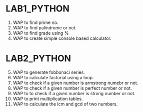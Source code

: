 # LAB1_PYTHON
1. WAP to find prime no.
2. WAP to find palindrome or not.
3. WAP to find grade using %
4. WAP to create simple console based calculator.

# LAB2_PYTHON
5. WAP to generate fobbonaci series.
6. WAP to calculate factorial using a loop.
7. WAP to check if a given number is armstrong numebr or not.
8. WAP to check if a given number is perfect number or not.
9. WAP to to check if a given number is strong number or not.
10. WAP to print multiplication tables.
11. WAP to calculate the lcm and gcd of two numbers.
